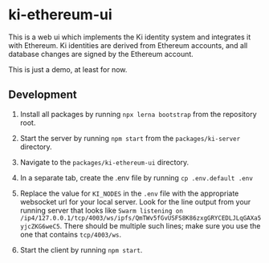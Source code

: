 # ki-ethereum-ui

This is a web ui which implements the Ki identity system and integrates it with Ethereum. Ki identities are derived from Ethereum accounts, and all database changes are signed by the Ethereum account.

This is just a demo, at least for now.

## Development

1. Install all packages by running `npx lerna bootstrap` from the repository root.

2. Start the server by running `npm start` from the `packages/ki-server` directory.

3. Navigate to the `packages/ki-ethereum-ui` directory.

4. In a separate tab, create the .env file by running `cp .env.default .env`

5. Replace the value for `KI_NODES` in the `.env` file with the appropriate websocket url for your local server. Look for the line output from your running server that looks like `Swarm listening on /ip4/127.0.0.1/tcp/4003/ws/ipfs/QmTWv5fGvUSFS8K86zxgGRYCEDLJLqGAXa5yjcZKG6weC5`. There should be multiple such lines; make sure you use the one that contains `tcp/4003/ws`.

6. Start the client by running `npm start`.
